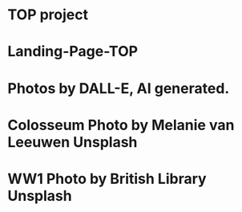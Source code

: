 # TOP project

# Landing-Page-TOP

# Photos by DALL-E, AI generated.

# Colosseum Photo by Melanie van Leeuwen Unsplash

# WW1 Photo by British Library Unsplash
